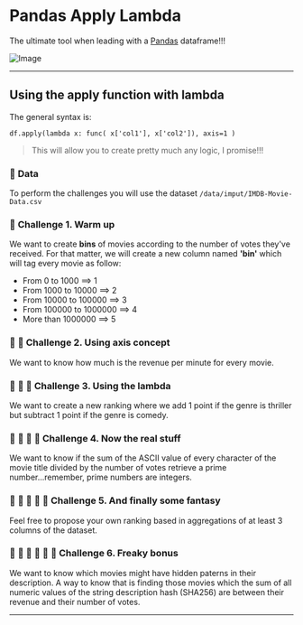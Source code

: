 # Pandas Apply Lambda

The ultimate tool when leading with a [Pandas](https://pandas.pydata.org/pandas-docs/stable/user_guide/index.html) dataframe!!!

![Image](http://www.potacho.com/files/ironhack/pandas.JPG)

---

## **Using the apply function with lambda**
The general syntax is: 

```
df.apply(lambda x: func( x['col1'], x['col2']), axis=1 )
```

> This will allow you to create pretty much any logic, I promise!!! 

### :file_folder: **Data**
To perform the challenges you will use the dataset `/data/imput/IMDB-Movie-Data.csv`

### :panda_face: **Challenge 1. Warm up**
We want to create **bins** of movies according to the number of votes they've received. For that matter, we will create a new column named **'bin'** which will tag every movie as follow:
- From 0 to 1000 ==> 1
- From 1000 to 10000 ==> 2
- From 10000 to 100000 ==> 3
- From 100000 to 1000000 ==> 4
- More than 1000000 ==> 5 

### :panda_face: :panda_face: **Challenge 2. Using axis concept**
We want to know how much is the revenue per minute for every movie.

### :panda_face: :panda_face: :panda_face: **Challenge 3. Using the lambda**
We want to create a new ranking where we add 1 point if the genre is thriller but subtract 1 point if the genre is comedy.

### :panda_face: :panda_face: :panda_face: :panda_face: **Challenge 4. Now the real stuff**
We want to know if the sum of the ASCII value of every character of the movie title divided by the number of votes retrieve a prime number...remember, prime numbers are integers.

### :panda_face: :panda_face: :panda_face: :panda_face: :panda_face: **Challenge 5. And finally some fantasy**
Feel free to propose your own ranking based in aggregations of at least 3 columns of the dataset.

### :panda_face: :panda_face: :panda_face: :panda_face: :panda_face: :panda_face: **Challenge 6. Freaky bonus**
We want to know which movies might have hidden paterns in their description. A way to know that is finding those movies which the sum of all numeric values of the string description hash (SHA256) are between their revenue and their number of votes.   


---


